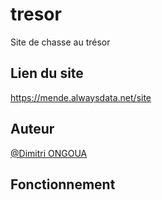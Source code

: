# tresor
Site de chasse au trésor

## Lien du site
https://mende.alwaysdata.net/site

## Auteur
[@Dimitri ONGOUA](https://twitter.com/DimitriOngoua)

## Fonctionnement
